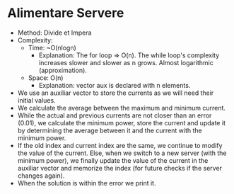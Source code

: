 # Alimentare Servere

 - Method: Divide et Impera
 - Complexity:
   - Time: ~O(nlogn)
      - Explanation: The for loop => O(n). The while loop's complexity increases slower and slower as n grows. Almost logarithmic (approximation).
   - Space: O(n)
      - Explanation: vector aux is declared with n elements.
 - We use an auxiliar vector to store the currents as we will need their initial values.
 - We calculate the average between the maximum and minimum current.
 - While the actual and previous currents are not closer than an error (0.01), we calculate the minimum power, store the current and update it by determining the average between it and the current with the minimum power.
 - If the old index and current index are the same, we continue to modify the value of the current. Else, when we switch to a new server (with the minimum power), we finally update the value of the current in the auxiliar vector and memorize the index (for future checks if the server changes again).
 - When the solution is within the error we print it.
